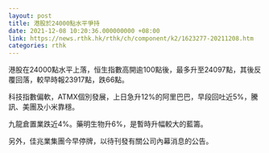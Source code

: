 ```yaml
---
layout: post
title: 港股於24000點水平爭持
date: 2021-12-08 10:20:36.000000000 +08:00
link: https://news.rthk.hk/rthk/ch/component/k2/1623277-20211208.htm
categories: rthk
---
```


港股在24000點水平上落，恒生指數高開逾100點後，最多升至24097點，其後反覆回落，較早時報23917點，跌66點。

科技指數偏軟，ATMX個別發展，上日急升12%的阿里巴巴，早段回吐近5%，騰訊、美團及小米靠穩。

九龍倉置業跌近4%。藥明生物升6%，是暫時升幅較大的藍籌。

另外，佳兆業集團今早停牌，以待刊發有關公司內幕消息的公告。
